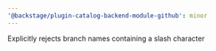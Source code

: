 ```yaml
---
'@backstage/plugin-catalog-backend-module-github': minor
---
```


Explicitly rejects branch names containing a slash character
